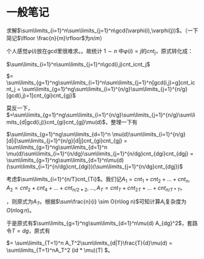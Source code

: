 # 一般笔记

求解$\sum\limits_{i=1}^n\sum\limits_{j=1}^n\gcd(\varphi(i),\varphi(j))$。（一下简记$\lfloor \frac{n}{m}\rfloor$为$n/m$）

个人感觉$\varphi(i)$放在gcd里很难求。。故统计 $1\sim n$ 中$\varphi(i) = j$的$cnt_j$，原式转化成：

$\sum\limits_{i=1}^n\sum\limits_{j=1}^n\gcd(i,j)cnt_icnt_j$

$= \sum\limits_{g=1}^ng\sum\limits_{i=1}^n\sum\limits_{j=1}^n[gcd(i,j)=g]cnt_icnt_j = \sum\limits_{g=1}^ng\sum\limits_{i=1}^{n/g}\sum\limits_{j=1}^{n/g}[gcd(i,j)=1]cnt_{gi}cnt_{gj}$

莫反一下，$=\sum\limits_{g=1}^ng\sum\limits_{i=1}^{n/g}\sum\limits_{j=1}^{n/g}\sum\limits_{d|gcd(i,j)}cnt_{gi}cnt_{gj}\mu(d)$，整理一下有

$\sum\limits_{g=1}^ng\sum\limits_{d=1}^n \mu(d)\sum\limits_{i=1}^{n/g}[d|i]\sum\limits_{j=1}^{n/g}[d|j]cnt_{gi}cnt_{gj} = \sum\limits_{g=1}^ng\sum\limits_{d=1}^n \mu(d)\sum\limits_{i=1}^{n/dg}\sum\limits_{j=1}^{n/dg}cnt_{dgi}cnt_{dgj} = \sum\limits_{g=1}^ng\sum\limits_{d=1}^n\mu(d)(\sum\limits_{i=1}^{n/dg}cnt_{dgi})(\sum\limits_{j=1}^{n/dg}cnt_{dgj})$

考虑$\sum\limits_{i=1}^{n/T}cnt_{Ti}$。我们记$A_1 = cnt_1 + cnt_2 + \dots + cnt_n,A_2 = cnt_2 + cnt_4 + \dots + cnt_{n/2*2},\dots,A_T = cnt_{T}+cnt_{2T}+\dots + cnt_{n/T*T}$。

，则原式为$A_T$。根据$\sum\frac{n}{i} \sim O(n\log n)$可知计算$A_i$复杂度为$O(n\log n)$。

于是原式有$\sum\limits_{g=1}^ng\sum\limits_{d=1}^n\mu(d) A_{dg}^2$，套路令$T = dg$，原式有

$= \sum\limits_{T=1}^n A_T^2\sum\limits_{d|T}\frac{T}{d}\mu(d) = \sum\limits_{T=1}^nA_T^2 (id * \mu)(T) $。

